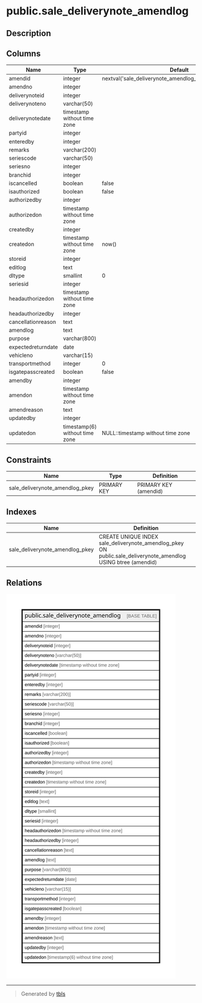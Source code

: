 # public.sale_deliverynote_amendlog

## Description

## Columns

| Name | Type | Default | Nullable | Children | Parents | Comment |
| ---- | ---- | ------- | -------- | -------- | ------- | ------- |
| amendid | integer | nextval('sale_deliverynote_amendlog_amendid_seq'::regclass) | false |  |  |  |
| amendno | integer |  | true |  |  |  |
| deliverynoteid | integer |  | true |  |  |  |
| deliverynoteno | varchar(50) |  | true |  |  |  |
| deliverynotedate | timestamp without time zone |  | true |  |  |  |
| partyid | integer |  | true |  |  |  |
| enteredby | integer |  | true |  |  |  |
| remarks | varchar(200) |  | true |  |  |  |
| seriescode | varchar(50) |  | true |  |  |  |
| seriesno | integer |  | true |  |  |  |
| branchid | integer |  | true |  |  |  |
| iscancelled | boolean | false | false |  |  |  |
| isauthorized | boolean | false | false |  |  |  |
| authorizedby | integer |  | true |  |  |  |
| authorizedon | timestamp without time zone |  | true |  |  |  |
| createdby | integer |  | true |  |  |  |
| createdon | timestamp without time zone | now() | false |  |  |  |
| storeid | integer |  | true |  |  |  |
| editlog | text |  | true |  |  |  |
| dltype | smallint | 0 | false |  |  |  |
| seriesid | integer |  | true |  |  |  |
| headauthorizedon | timestamp without time zone |  | true |  |  |  |
| headauthorizedby | integer |  | true |  |  |  |
| cancellationreason | text |  | true |  |  |  |
| amendlog | text |  | true |  |  |  |
| purpose | varchar(800) |  | true |  |  |  |
| expectedreturndate | date |  | true |  |  |  |
| vehicleno | varchar(15) |  | true |  |  |  |
| transportmethod | integer | 0 | false |  |  |  |
| isgatepasscreated | boolean | false | true |  |  |  |
| amendby | integer |  | true |  |  |  |
| amendon | timestamp without time zone |  | true |  |  |  |
| amendreason | text |  | true |  |  |  |
| updatedby | integer |  | true |  |  |  |
| updatedon | timestamp(6) without time zone | NULL::timestamp without time zone | true |  |  |  |

## Constraints

| Name | Type | Definition |
| ---- | ---- | ---------- |
| sale_deliverynote_amendlog_pkey | PRIMARY KEY | PRIMARY KEY (amendid) |

## Indexes

| Name | Definition |
| ---- | ---------- |
| sale_deliverynote_amendlog_pkey | CREATE UNIQUE INDEX sale_deliverynote_amendlog_pkey ON public.sale_deliverynote_amendlog USING btree (amendid) |

## Relations

![er](public.sale_deliverynote_amendlog.svg)

---

> Generated by [tbls](https://github.com/k1LoW/tbls)

